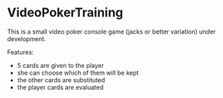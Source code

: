 # VideoPokerTraining

This is a small video poker console game (jacks or better variation) under development.

Features:

* 5 cards are given to the player
* she can choose which of them will be kept
* the other cards are substituted
* the player cards are evaluated
